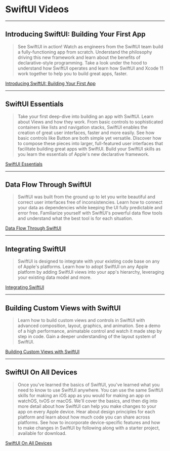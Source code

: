# SwiftUI Videos

---

## Introducing SwiftUI: Building Your First App

> See SwiftUI in action! Watch as engineers from the SwiftUI team build a fully-functioning app from scratch. Understand the philosophy driving this new framework and learn about the benefits of declarative-style programming. Take a look under the hood to understand how SwiftUI operates and learn how SwiftUI and Xcode 11 work together to help you to build great apps, faster.

[Introducing SwiftUI: Building Your First App](https://developer.apple.com/videos/play/wwdc2019/204/)

---

## SwiftUI Essentials

> Take your first deep-dive into building an app with SwiftUI. Learn about Views and how they work. From basic controls to sophisticated containers like lists and navigation stacks, SwiftUI enables the creation of great user interfaces, faster and more easily. See how basic controls like Button are both simple yet versatile. Discover how to compose these pieces into larger, full-featured user interfaces that facilitate building great apps with SwiftUI. Build your SwiftUI skills as you learn the essentials of Apple's new declarative framework.

[SwiftUI Essentials](https://developer.apple.com/videos/play/wwdc2019/216/)

---

## Data Flow Through SwiftUI

> SwiftUI was built from the ground up to let you write beautiful and correct user interfaces free of inconsistencies. Learn how to connect your data as dependencies while keeping the UI fully predictable and error free. Familiarize yourself with SwiftUI's powerful data flow tools and understand what the best tool is for each situation.

[Data Flow Through SwiftUI](https://developer.apple.com/videos/play/wwdc2019/226/)

---

## Integrating SwiftUI

> SwiftUI is designed to integrate with your existing code base on any of Apple's platforms. Learn how to adopt SwiftUI on any Apple platform by adding SwiftUI views into your app's hierarchy, leveraging your existing data model and more.

[Integrating SwiftUI](https://developer.apple.com/videos/play/wwdc2019/231/)

---

## Building Custom Views with SwiftUI

> Learn how to build custom views and controls in SwiftUI with advanced composition, layout, graphics, and animation. See a demo of a high performance, animatable control and watch it made step by step in code. Gain a deeper understanding of the layout system of SwiftUI.

[Building Custom Views with SwiftUI](https://developer.apple.com/videos/play/wwdc2019/237/)

---

## SwiftUI On All Devices

> Once you've learned the basics of SwiftUI, you've learned what you need to know to use SwiftUI anywhere. You can use the same SwiftUI skills for making an iOS app as you would for making an app on watchOS, tvOS or macOS. We'll cover the basics, and then dig into more detail about how SwiftUI can help you make changes to your app on every Apple device. Hear about design principles for each platform and learn about how much code you can share across platforms. See how to incorporate device-specific features and how to make changes in SwiftUI by following along with a starter project, available for download.

[SwiftUI On All Devices](https://developer.apple.com/videos/play/wwdc2019/240/)
